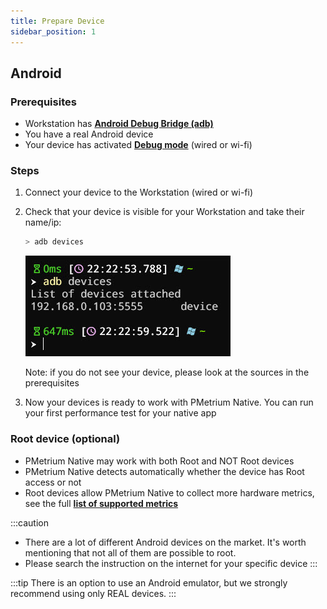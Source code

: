 ```yaml
---
title: Prepare Device
sidebar_position: 1
---
```


## Android

### Prerequisites

- Workstation has **[Android Debug Bridge (adb)](https://developer.android.com/studio/releases/platform-tools)**
- You have a real Android device
- Your device has activated **[Debug mode](https://developer.android.com/studio/command-line/adb)** (wired or wi-fi)

### Steps
1. Connect your device to the Workstation (wired or wi-fi)
2. Check that your device is visible for your Workstation and take their name/ip: <br/>
	```bash
	> adb devices
	```

	![image](./02-run-localhost/adb-devices.jpg)

	Note: if you do not see your device, please look at the sources in the prerequisites
3. Now your devices is ready to work with PMetrium Native. You can run your first performance test for your native app

### Root device (optional)

- PMetrium Native may work with both Root and NOT Root devices
- PMetrium Native detects automatically whether the device has Root access or not
- Root devices allow PMetrium Native to collect more hardware metrics, see the full **[list of supported metrics](../architecture/03-development/05-pmetrium-metrics-android.md)** 

:::caution
- There are a lot of different Android devices on the market. It's worth mentioning that not all of them are possible to root.
- Please search the instruction on the internet for your specific device
:::

:::tip
There is an option to use an Android emulator, but we strongly recommend using only REAL devices.
:::